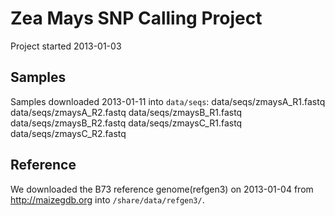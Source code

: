 # Zea Mays SNP Calling Project
Project started 2013-01-03

## Samples
Samples downloaded 2013-01-11 into `data/seqs`:
	data/seqs/zmaysA_R1.fastq
	data/seqs/zmaysA_R2.fastq
	data/seqs/zmaysB_R1.fastq
	data/seqs/zmaysB_R2.fastq
	data/seqs/zmaysC_R1.fastq
	data/seqs/zmaysC_R2.fastq

## Reference
We downloaded the B73 reference genome(refgen3) on 2013-01-04 from
http://maizegdb.org into `/share/data/refgen3/`.
